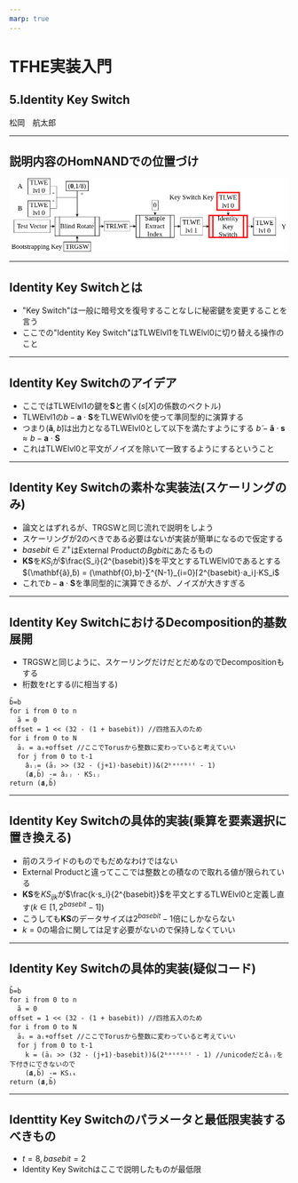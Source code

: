 ```yaml
---
marp: true
---
```

<!-- 
theme: default
size: 16:9
paginate: true
footer : ![](../image/ccbysa.png) [licence](https://creativecommons.org/licenses/by-sa/4.0/)
style: |
  h1, h2, h3, h4, h5, header, footer {
        color: white;
    }
  section {
    background-color: #505050;
    color:white
  }
  table{
      color:black
  }
  code{
    color:black
  }
-->

<!-- page_number: true -->

# TFHE実装入門

## 5.Identity Key Switch

松岡　航太郎

---

## 説明内容のHomNANDでの位置づけ

![](../image/IdentityKeySwitchHomNANDdiagram.png)

---

## Identity Key Switchとは

- "Key Switch"は一般に暗号文を復号することなしに秘密鍵を変更することを言う
- ここでの"Identity Key Switch"はTLWElvl1をTLWElvl0に切り替える操作のこと

---

## Identity Key Switchのアイデア

- ここではTLWElvl1の鍵を$\mathbf{S}$と書く($s[X]$の係数のベクトル)
- TLWElvl1の$b-\mathbf{a}⋅ \mathbf{S}$をTLWEWlvl0を使って準同型的に演算する
- つまり$(\mathbf{ã},b̃)$は出力となるTLWElvl0として以下を満たすようにする
$b̃-\mathbf{ã}⋅\mathbf{s} ≈ b-\mathbf{a}⋅ \mathbf{S}$
- これはTLWElvl0と平文がノイズを除いて一致するようにするということ

---

## Identity Key Switchの素朴な実装法(スケーリングのみ)

- 論文とはずれるが、TRGSWと同じ流れで説明をしよう
- スケーリングが2のべきである必要はないが実装が簡単になるので仮定する
- $basebit∈\mathbb{Z}^+$はExternal Productの$Bgbit$にあたるもの
- $\mathbf{KS}$を$KS_i$が$\frac{S_i}{2^{basebit}}$を平文とするTLWElvl0であるとする
$(\mathbf{ã},b̃) = (\mathbf{0},b)-∑^{N-1}_{i=0}⌈2^{basebit}⋅a_i⌋⋅KS_i$
- これで$b-\mathbf{a}⋅ \mathbf{S}$を準同型的に演算できるが、ノイズが大きすぎる

---

## Identity Key SwitchにおけるDecomposition的基数展開

- TRGSWと同じように、スケーリングだけだとだめなのでDecompositionもする
- 桁数を$t$とする($l$に相当する)

```
b̃=b
for i from 0 to n
  ã = 0
offset = 1 << (32 - (1 + basebit)) //四捨五入のため
for i from 0 to N
  āᵢ = aᵢ+offset //ここでTorusから整数に変わっていると考えていい
  for j from 0 to t-1
    âᵢⱼ= (āᵢ >> (32 - (j+1)⋅basebit))&(2ᵇᵃˢᵉᵇⁱᵗ - 1)
    (𝐚̃,b̃) -= âᵢⱼ ⋅ KSᵢⱼ
return (𝐚̃,b̃)
```
---

## Identity Key Switchの具体的実装(乗算を要素選択に置き換える)

- 前のスライドのものでもだめなわけではない
- External Productと違ってここでは整数との積なので取れる値が限られている
- $\mathbf{KS}$を$KS_{ijk}$が$\frac{k⋅s_i}{2^{basebit}}$を平文とするTLWElvl0と定義し直す($k ∈ [1,2^{basebit} - 1]$)
- こうしても$\mathbf{KS}$のデータサイズは$2^{basebit}-1$倍にしかならない
- $k=0$の場合に関しては足す必要がないので保持しなくていい

---

## Identity Key Switchの具体的実装(疑似コード)

```
b̃=b
for i from 0 to n
  ã = 0
offset = 1 << (32 - (1 + basebit)) //四捨五入のため
for i from 0 to N
  āᵢ = aᵢ+offset //ここでTorusから整数に変わっていると考えていい
  for j from 0 to t-1
    k = (āᵢ >> (32 - (j+1)⋅basebit))&(2ᵇᵃˢᵉᵇⁱᵗ - 1) //unicodeだとâᵢⱼを下付きにできないので
    (𝐚̃,b̃) -= KSᵢₖ
return (𝐚̃,b̃)
```

---


## Identtity Key Switchのパラメータと最低限実装するべきもの

- $t = 8,basebit = 2$
- Identity Key Switchはここで説明したものが最低限
